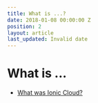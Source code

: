 ```yaml
---
title: What is ...?
date: 2018-01-08 00:00:00 Z
position: 2
layout: article
last_updated: Invalid date
---
```


# What is ...

* [What was Ionic Cloud?](what-is/ionic-cloud.md)